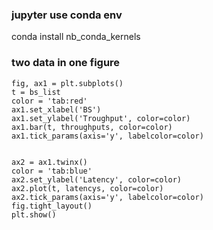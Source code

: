 ### jupyter use conda env ###
conda install nb_conda_kernels

### two data in one figure 

```
fig, ax1 = plt.subplots()
t = bs_list
color = 'tab:red'
ax1.set_xlabel('BS')
ax1.set_ylabel('Troughput', color=color)
ax1.bar(t, throughputs, color=color)
ax1.tick_params(axis='y', labelcolor=color)

    
ax2 = ax1.twinx()
color = 'tab:blue'
ax2.set_ylabel('Latency', color=color)
ax2.plot(t, latencys, color=color)
ax2.tick_params(axis='y', labelcolor=color)
fig.tight_layout()
plt.show()

```
